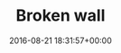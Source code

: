 ---
title:		"Broken wall"
type:		"photos"
mediatype:		"upload"
location:		"Berlin, Germany"
date:		"2016-08-21 18:31:57+00:00"
album:		"abandoned"
filename:		"cite-foche-hole-wall.md"
series:		"cite-foche"
cl_public_id:		"abandoned/cite-foche-hole-wall"
cl_version:		1497000081
format:		"tiff"
bytes:		4017760
width:		2560
height:		1440
colours:
- "#1A1A1A"
- "#797979"
exposure_mode:		"Auto"
program:		"Aperture-priority AE"
aperture:		"2.8"
focal_length:		"16.0 mm"
iso:		"320"
shutter_speed:		"1/320"
metering:		"Center-weighted average"
flash:		"Off, Did not fire"
white_balance:		"Custom"
colour_temp:		"5400"
has_crop:		"false"
orientation:		"Horizontal (normal)"
camera_model:		"NIKON D800"
lens_info:		"16mm f/2.8"
artist: "Matt Finucane"
x_resolution:		"300"
y_resolution:		"300"
---